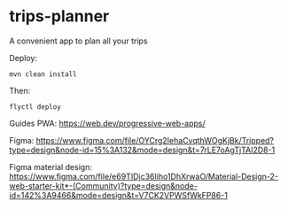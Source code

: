 # trips-planner
A convenient app to plan all your trips

Deploy:

``` mvn clean install ```

Then:

``` flyctl deploy ```



Guides
PWA:
https://web.dev/progressive-web-apps/

Figma:
https://www.figma.com/file/OYCrg2IehaCvqthWOgKjBk/Tripped?type=design&node-id=15%3A132&mode=design&t=7rLE7oAgTjTAI2D8-1

Figma material design:
https://www.figma.com/file/e69TIDjc36Iiho1DhXrwaO/Material-Design-2-web-starter-kit*-(Community)?type=design&node-id=142%3A9466&mode=design&t=V7CK2VPWSfWkFP86-1
